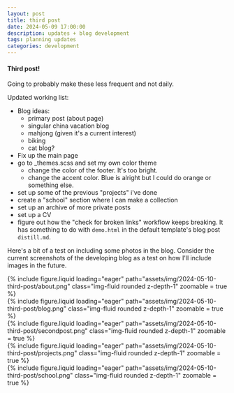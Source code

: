 ```yaml
---
layout: post
title: third post
date: 2024-05-09 17:00:00
description: updates + blog development
tags: planning updates
categories: development
---
```


#### Third post!
Going to probably make these less frequent and not daily.

Updated working list:
- Blog ideas:
  - primary post (about page)
  - singular china vacation blog
  - mahjong (given it's a current interest)
  - biking
  - cat blog?
- Fix up the main page
- go to _themes.scss and set my own color theme
  - change the color of the footer. It's too bright.
  - change the accent color. Blue is alright but I could do orange or something else.
- set up some of the previous "projects" i've done
- create a "school" section where I can make a collection
- set up an archive of more private posts
- set up a CV
- figure out how the "check for broken links" workflow keeps breaking. It has something to do with `demo.html` in the default template's blog post `distill.md`.

Here's a bit of a test on including some photos in the blog. Consider the current screenshots of the developing blog as a test on how I'll include images in the future.
<div class="row mt-3">
    <div class="col-sm mt-3 mt-md-0">
        {% include figure.liquid loading="eager" path="assets/img/2024-05-10-third-post/about.png" class="img-fluid rounded z-depth-1" zoomable = true %}
    </div>
    <div class="col-sm mt-3 mt-md-0">
        {% include figure.liquid loading="eager" path="assets/img/2024-05-10-third-post/blog.png" class="img-fluid rounded z-depth-1" zoomable = true %}
    </div>
    <div class="col-sm mt-3 mt-md-0">
        {% include figure.liquid loading="eager" path="assets/img/2024-05-10-third-post/secondpost.png" class="img-fluid rounded z-depth-1" zoomable = true %}
    </div>
    <div class="col-sm mt-3 mt-md-0">
        {% include figure.liquid loading="eager" path="assets/img/2024-05-10-third-post/projects.png" class="img-fluid rounded z-depth-1" zoomable = true %}
    </div>
    <div class="col-sm mt-3 mt-md-0">
        {% include figure.liquid loading="eager" path="assets/img/2024-05-10-third-post/school.png" class="img-fluid rounded z-depth-1" zoomable = true %}
    </div>
</div>